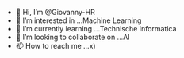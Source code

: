 - 👋 Hi, I’m @Giovanny-HR
- 👀 I’m interested in ...Machine Learning
- 🌱 I’m currently learning ...Technische Informatica
- 💞️ I’m looking to collaborate on ...AI
- 📫 How to reach me ...x)

<!---
Giovanny-HR/Giovanny-HR is a ✨ special ✨ repository because its `README.md` (this file) appears on your GitHub profile.
You can click the Preview link to take a look at your changes.
--->
